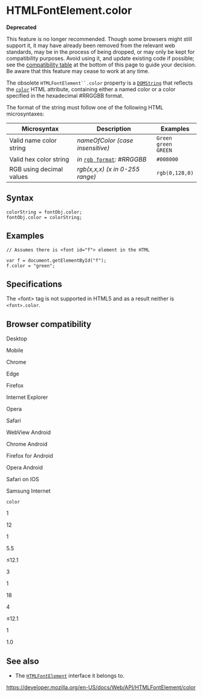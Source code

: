 # HTMLFontElement.color

**Deprecated**

This feature is no longer recommended. Though some browsers might still support it, it may have already been removed from the relevant web standards, may be in the process of being dropped, or may only be kept for compatibility purposes. Avoid using it, and update existing code if possible; see the [compatibility table](#browser_compatibility) at the bottom of this page to guide your decision. Be aware that this feature may cease to work at any time.

The obsolete ` HTMLFontElement``.color ` property is a [`DOMString`](../domstring) that reflects the [`color`](https://developer.mozilla.org/en-US/docs/Web/HTML/Element/font#attr-color) HTML attribute, containing either a named color or a color specified in the hexadecimal \#RRGGBB format.

The format of the string must follow one of the following HTML microsyntaxes:

<table><thead><tr class="header"><th>Microsyntax</th><th>Description</th><th>Examples</th></tr></thead><tbody><tr class="odd"><td>Valid name color string</td><td><em>nameOfColor (case insensitive)</em></td><td><code>Green</code><br />
<code>green</code><br />
<code>GREEN</code></td></tr><tr class="even"><td>Valid hex color string</td><td><em>in</em> <a href="https://developer.mozilla.org/en-US/docs/Web/CSS/color_value#rgb"><code>rgb format</code></a><em>: #RRGGBB</em></td><td><code>#008000</code></td></tr><tr class="odd"><td>RGB using decimal values</td><td><em>rgb(x,x,x) (x in 0-255 range)</em></td><td><code>rgb(0,128,0)</code></td></tr></tbody></table>

## Syntax

    colorString = fontObj.color;
    fontObj.color = colorString;

## Examples

    // Assumes there is <font id="f"> element in the HTML

    var f = document.getElementById("f");
    f.color = "green";

## Specifications

The &lt;font&gt; tag is not supported in HTML5 and as a result neither is `<font>.color`.

## Browser compatibility

Desktop

Mobile

Chrome

Edge

Firefox

Internet Explorer

Opera

Safari

WebView Android

Chrome Android

Firefox for Android

Opera Android

Safari on IOS

Samsung Internet

`color`

1

12

1

5.5

≤12.1

3

1

18

4

≤12.1

1

1.0

## See also

- The [`HTMLFontElement`](../htmlfontelement) interface it belongs to.

<a href="https://developer.mozilla.org/en-US/docs/Web/API/HTMLFontElement/color" class="_attribution-link">https://developer.mozilla.org/en-US/docs/Web/API/HTMLFontElement/color</a>
